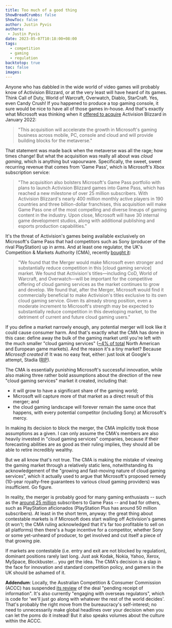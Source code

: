 ```yaml
---
title: Too much of a good thing
ShowBreadCrumbs: false
ShowToc: false
author: Justin Pyvis
authors: 
 - Justin Pyvis
date: 2023-05-07T10:18:00+08:00
tags:
  - competition
  - gaming
  - regulation
backtotop: true
toc: false
images:
---
```

Anyone who has dabbled in the wide world of video games will probably know of Activision Blizzard, or at the very least will have heard of its games. Think Call of Duty, World of Warcraft, Overwatch, Diablo, StarCraft. Yes, even Candy Crush! If you happened to produce a top gaming console, it sure would be nice to have all of those games in-house. And that's exactly what Microsoft was thinking when it [offered to acquire](https://news.microsoft.com/2022/01/18/microsoft-to-acquire-activision-blizzard-to-bring-the-joy-and-community-of-gaming-to-everyone-across-every-device/) Activision Blizzard in January 2022:

> "This acquisition will accelerate the growth in Microsoft's gaming business across mobile, PC, console and cloud and will provide building blocks for the metaverse."

That statement was made back when the metaverse was all the rage; how times change! But what the acquisition was really all about was *cloud gaming*, which is anything but vapourware. Specifically, the sweet, sweet recurring revenue that comes from 'Game Pass', which is Microsoft's Xbox subscription service:

> "The acquisition also bolsters Microsoft's Game Pass portfolio with plans to launch Activision Blizzard games into Game Pass, which has reached a new milestone of over 25 million subscribers. With Activision Blizzard's nearly 400 million monthly active players in 190 countries and three billion-dollar franchises, this acquisition will make Game Pass one of the most compelling and diverse lineups of gaming content in the industry. Upon close, Microsoft will have 30 internal game development studios, along with additional publishing and esports production capabilities."

It's the threat of Activision's games being available exclusively on Microsoft's Game Pass that had competitors such as Sony (producer of the rival PlayStation) up in arms. And at least one regulator, the UK's Competition & Markets Authority (CMA), recently [bought it](https://assets.publishing.service.gov.uk/media/6448f377814c66000c8d067f/Microsoft-Activision_FR_Summary.pdf):

> "We found that the Merger would make Microsoft even stronger and substantially reduce competition in this [cloud gaming service] market. We found that Activision's titles—including CoD, World of Warcraft, and Overwatch—will be important for the competitive offering of cloud gaming services as the market continues to grow and develop. We found that, after the Merger, Microsoft would find it commercially beneficial to make Activision's titles exclusive to its own cloud gaming service. Given its already strong position, even a moderate increment to Microsoft's strength may be expected to substantially reduce competition in this developing market, to the detriment of current and future cloud gaming users."

If you define a market narrowly enough, any potential merger will look like it could cause consumer harm. And that's exactly what the CMA has done in this case: define away the bulk of the gaming market until you're left with the much smaller "cloud gaming services" ([~4% of total](https://www.axios.com/2022/03/28/video-game-subscriptions-xbox-game-pass-netflix) North American and European game markets). And the reason it's a tiny market? Because *Microsoft created it*! It was no easy feat, either: just look at Google's attempt, Stadia ([RIP](https://www.bbc.com/news/technology-64293595)).

The CMA is essentially punishing Microsoft's successful innovation, while also making three rather bold assumptions about the direction of the new "cloud gaming services" market it created, including that:

- it will grow to have a significant share of the gaming world;
- Microsoft will capture more of that market as a direct result of this merger; and
- the cloud gaming landscape will forever remain the same once that happens, with every potential competitor (including Sony) at Microsoft's mercy. 

In making its decision to block the merger, the CMA implicitly took those assumptions as a given. I can only assume the CMA's members are also heavily invested in "cloud gaming services" companies, because if their forecasting abilities are as good as their ruling implies, they should all be able to retire incredibly wealthy.

But we all know that's not true. The CMA is making the mistake of viewing the gaming market through a relatively static lens, notwithstanding its acknowledgement of the "growing and fast-moving nature of cloud gaming services", which it actually used to argue that Microsoft's proposed remedy (10-year royalty-free guarantees to various cloud gaming providers) was insufficient. Go figure.

In reality, the merger is probably good for many gaming enthusiasts -- such as the [around 25 million](https://www.dualshockers.com/xbox-game-pass-has-half-subscribers-of-playstation-plus-despite-its-offerings/) subscribers to Game Pass -- and bad for others, such as PlayStation aficionados (PlayStation Plus has around 50 million subscribers). At least in the short term, anyway: the great thing about contestable markets is if Microsoft does start walling off Activision's games (it won't; the CMA ruling acknowledged that it's far too profitable to sell on all platforms) then there's a huge incentive for a competitor, whether Sony or some yet-unheard of producer, to get involved and cut itself a piece of that growing pie.

If markets are contestable (i.e. entry and exit are not blocked by regulation), dominant positions rarely last long. Just ask Kodak, Nokia, Yahoo, Xerox, MySpace, Blockbuster... you get the idea. The CMA's decision is a slap in the face for innovation and standard competition policy, and gamers in the UK should be ashamed of it.

**Addendum**: Locally, the Australian Competition & Consumer Commission (ACCC) has suspended [its review](https://www.accc.gov.au/public-registers/mergers-registers/public-informal-merger-reviews/microsoft-corporation-activision-blizzard-inc) of the deal "pending receipt of information". It's also currently "engaging with overseas regulators", which is code for 'we'll just go along with whatever the rest of the world decides'. That's probably the right move from the bureaucracy's self-interest; no need to unnecessarily make global headlines over your decision when you can let the poms do it instead! But it also speaks volumes about the culture within the ACCC.